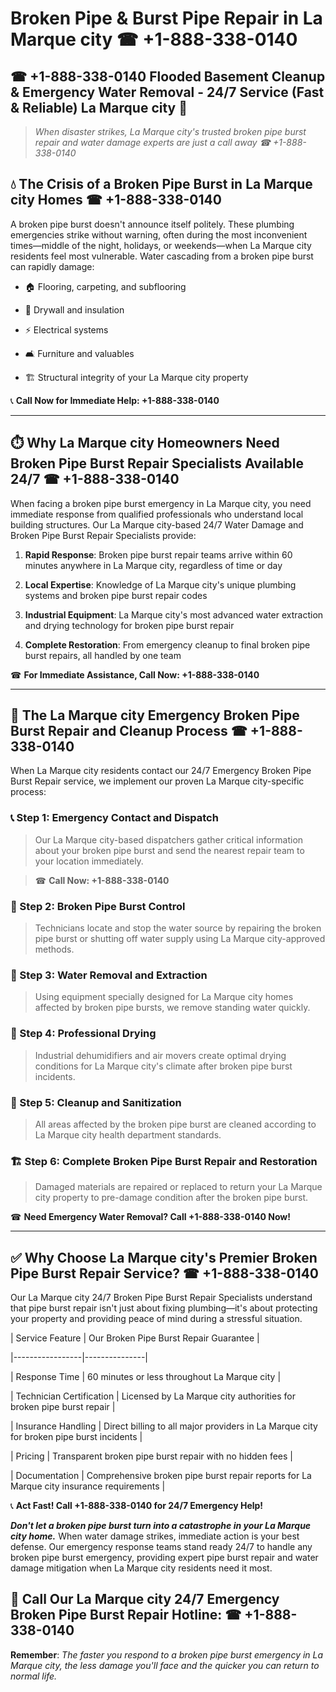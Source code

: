 # Broken Pipe & Burst Pipe Repair in La Marque city ☎ +1-888-338-0140  
## ☎ +1-888-338-0140 Flooded Basement Cleanup & Emergency Water Removal - 24/7 Service (Fast & Reliable) La Marque city 🚨  

> *When disaster strikes, La Marque city's trusted broken pipe burst repair and water damage experts are just a call away ☎ +1-888-338-0140*  

## 💧 The Crisis of a Broken Pipe Burst in La Marque city Homes ☎ +1-888-338-0140  

A broken pipe burst doesn't announce itself politely. These plumbing emergencies strike without warning, often during the most inconvenient times—middle of the night, holidays, or weekends—when La Marque city residents feel most vulnerable. Water cascading from a broken pipe burst can rapidly damage:  

* 🏠 Flooring, carpeting, and subflooring  
* 🧱 Drywall and insulation  
* ⚡ Electrical systems  
* 🛋️ Furniture and valuables  
* 🏗️ Structural integrity of your La Marque city property  

📞 **Call Now for Immediate Help: +1-888-338-0140**  

---  

## ⏱️ Why La Marque city Homeowners Need Broken Pipe Burst Repair Specialists Available 24/7 ☎ +1-888-338-0140  

When facing a broken pipe burst emergency in La Marque city, you need immediate response from qualified professionals who understand local building structures. Our La Marque city-based 24/7 Water Damage and Broken Pipe Burst Repair Specialists provide:  

1. **Rapid Response**: Broken pipe burst repair teams arrive within 60 minutes anywhere in La Marque city, regardless of time or day  
2. **Local Expertise**: Knowledge of La Marque city's unique plumbing systems and broken pipe burst repair codes  
3. **Industrial Equipment**: La Marque city's most advanced water extraction and drying technology for broken pipe burst repair  
4. **Complete Restoration**: From emergency cleanup to final broken pipe burst repairs, all handled by one team  

☎ **For Immediate Assistance, Call Now: +1-888-338-0140**  

---  

## 🔧 The La Marque city Emergency Broken Pipe Burst Repair and Cleanup Process ☎ +1-888-338-0140  

When La Marque city residents contact our 24/7 Emergency Broken Pipe Burst Repair service, we implement our proven La Marque city-specific process:  

### 📞 Step 1: Emergency Contact and Dispatch  
> Our La Marque city-based dispatchers gather critical information about your broken pipe burst and send the nearest repair team to your location immediately.  
> ☎ **Call Now: +1-888-338-0140**  

### 🚿 Step 2: Broken Pipe Burst Control  
> Technicians locate and stop the water source by repairing the broken pipe burst or shutting off water supply using La Marque city-approved methods.  

### 🌊 Step 3: Water Removal and Extraction  
> Using equipment specially designed for La Marque city homes affected by broken pipe bursts, we remove standing water quickly.  

### 💨 Step 4: Professional Drying  
> Industrial dehumidifiers and air movers create optimal drying conditions for La Marque city's climate after broken pipe burst incidents.  

### 🧼 Step 5: Cleanup and Sanitization  
> All areas affected by the broken pipe burst are cleaned according to La Marque city health department standards.  

### 🏗️ Step 6: Complete Broken Pipe Burst Repair and Restoration  
> Damaged materials are repaired or replaced to return your La Marque city property to pre-damage condition after the broken pipe burst.  

☎ **Need Emergency Water Removal? Call +1-888-338-0140 Now!**  

---  

## ✅ Why Choose La Marque city's Premier Broken Pipe Burst Repair Service? ☎ +1-888-338-0140  

Our La Marque city 24/7 Broken Pipe Burst Repair Specialists understand that pipe burst repair isn't just about fixing plumbing—it's about protecting your property and providing peace of mind during a stressful situation.  

| Service Feature | Our Broken Pipe Burst Repair Guarantee |  
|-----------------|---------------|  
| Response Time | 60 minutes or less throughout La Marque city |  
| Technician Certification | Licensed by La Marque city authorities for broken pipe burst repair |  
| Insurance Handling | Direct billing to all major providers in La Marque city for broken pipe burst incidents |  
| Pricing | Transparent broken pipe burst repair with no hidden fees |  
| Documentation | Comprehensive broken pipe burst repair reports for La Marque city insurance requirements |  

📞 **Act Fast! Call +1-888-338-0140 for 24/7 Emergency Help!**  

***Don't let a broken pipe burst turn into a catastrophe in your La Marque city home.*** When water damage strikes, immediate action is your best defense. Our emergency response teams stand ready 24/7 to handle any broken pipe burst emergency, providing expert pipe burst repair and water damage mitigation when La Marque city residents need it most.  

## 📱 Call Our La Marque city 24/7 Emergency Broken Pipe Burst Repair Hotline: ☎ +1-888-338-0140  

**Remember**: *The faster you respond to a broken pipe burst emergency in La Marque city, the less damage you'll face and the quicker you can return to normal life.*